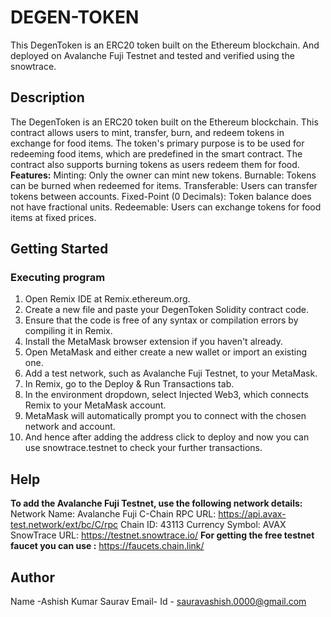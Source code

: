 # DEGEN-TOKEN
This DegenToken is an ERC20 token built on the Ethereum blockchain. And  deployed on Avalanche Fuji Testnet and tested and verified using the snowtrace.
## Description
The DegenToken is an ERC20 token built on the Ethereum blockchain. This contract allows users to mint, transfer, burn, and redeem tokens in exchange for food items. The token's primary purpose is to be used for redeeming food items, which are predefined in the smart contract. The contract also supports burning tokens as users redeem them for food.
**Features:**
Minting: Only the owner can mint new tokens.
Burnable: Tokens can be burned when redeemed for items.
Transferable: Users can transfer tokens between accounts.
Fixed-Point (0 Decimals): Token balance does not have fractional units.
Redeemable: Users can exchange tokens for food items at fixed prices.
## Getting Started
### Executing program
1. Open Remix IDE at Remix.ethereum.org.
2. Create a new file and paste your DegenToken Solidity contract code.
3. Ensure that the code is free of any syntax or compilation errors by compiling it in Remix.
4. Install the MetaMask browser extension if you haven't already.
5. Open MetaMask and either create a new wallet or import an existing one.
6. Add a test network, such as Avalanche Fuji Testnet, to your MetaMask.
7. In Remix, go to the Deploy & Run Transactions tab.
8. In the environment dropdown, select Injected Web3, which connects Remix to your MetaMask account.
9. MetaMask will automatically prompt you to connect with the chosen network and account.
10. And hence after adding the address click to deploy and now you can use snowtrace.testnet to check your further transactions.
## Help
**To add the Avalanche Fuji Testnet, use the following network details:**
Network Name: Avalanche Fuji C-Chain
RPC URL: https://api.avax-test.network/ext/bc/C/rpc
Chain ID: 43113
Currency Symbol: AVAX
SnowTrace URL: https://testnet.snowtrace.io/
**For getting the free testnet faucet you can use :**
https://faucets.chain.link/

## Author
Name -Ashish Kumar Saurav
Email- Id - sauravashish.0000@gmail.com
